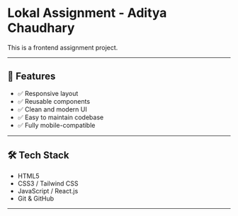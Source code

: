 # Lokal Assignment - Aditya Chaudhary

This is a frontend assignment project.

---

## 🚀 Features

- ✅ Responsive layout
- ✅ Reusable components
- ✅ Clean and modern UI
- ✅ Easy to maintain codebase
- ✅ Fully mobile-compatible

---

## 🛠️ Tech Stack

- HTML5
- CSS3 / Tailwind CSS
- JavaScript / React.js 
- Git & GitHub

---
